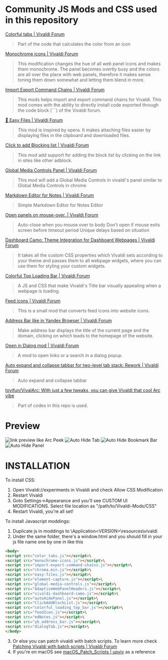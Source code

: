 # Community JS Mods and CSS used in this repository

[Colorful tabs | Vivaldi Forum](https://forum.vivaldi.net/topic/96586/colorful-tabs?_=1758775816485)
> Part of the code that calculates the color from an icon

[Monochrome icons | Vivaldi Forum](https://forum.vivaldi.net/topic/102661/monochrome-icons?_=1758775889576)
> This modification changes the hue of all web panel icons and makes them monochrome. The panel becomes overtly busy and the colors are all over the place with web panels, therefore it makes sense toning them down somewhat and letting them blend in more.

[Import Export Command Chains | Vivaldi Forum](https://forum.vivaldi.net/topic/93964/import-export-command-chains?page=1)
> This mods helps import and export command chains for Vivaldi.
> This mod comes with the ability to directly install code exported through the code block (```) of the Vivaldi forum.

[📂 Easy Files | Vivaldi Forum](https://forum.vivaldi.net/topic/94531/easy-files?page=1)
> This mod is inspired by opera. It makes attaching files easier by displaying files in the clipboard and downloaded files.

[Click to add Blocking list | Vivaldi Forum](https://forum.vivaldi.net/topic/45735/click-to-add-blocking-list)
> This mod add support for adding the block list by clicking on the link in sites like other adblock.

[Global Media Controls Panel | Vivaldi Forum](https://forum.vivaldi.net/topic/66803/global-media-controls-panel)
> This mod will add a Global Media Controls in vivaldi's panel similar to Global Media Controls in chrome

[Markdown Editor for Notes | Vivaldi Forum](https://forum.vivaldi.net/topic/35644/markdown-editor-for-notes)
> Simple Markdown Editor for Notes Editor

[Open panels on mouse-over. | Vivaldi Forum](https://forum.vivaldi.net/topic/28413/open-panels-on-mouse-over/22?_=1593504963587)
> Auto-close when you mouse over to body
> Don't open if mouse exits screen before timeout period
> Unique delays based on situation

[Dashboard Camo: Theme Integration for Dashboard Webpages | Vivaldi Forum](https://forum.vivaldi.net/topic/102173/dashboard-camo-theme-integration-for-dashboard-webpages/3)
> It takes all the custom CSS properties which Vivaldi sets according to your theme and passes them to all webpage widgets, where you can use them for styling your custom widgets.

[Colorful Top Loading Bar | Vivaldi Forum](https://forum.vivaldi.net/topic/111621/colorful-top-loading-bar?_=1758776810153)
> A JS and CSS that make Vivaldi's Title bar visually appealing when a webpage is loading.

[Feed icons | Vivaldi Forum](https://forum.vivaldi.net/topic/73001/feed-icons?_=1758776884927)
> This is a small mod that converts feed icons into website icons.

[Address Bar like in Yandex Browser | Vivaldi Forum](https://forum.vivaldi.net/topic/96072/address-bar-like-in-yandex-browser?_=1758776929535)
> Make address bar displays the title of the current page and the domain, clicking on which leads to the homepage of the website.

[Open in Dialog mod | Vivaldi Forum](https://forum.vivaldi.net/topic/92501/open-in-dialog-mod/95?_=1758776959371)
> A mod to open links or a search in a dialog popup.

[Auto expand and collapse tabbar for two-level tab stack: Rework | Vivaldi Forum](https://forum.vivaldi.net/topic/111893/auto-expand-and-collapse-tabbar-for-two-level-tab-stack-rework?_=1758777265037)
> Auto expand and collapse tabbar

[tovifun/VivalArc: With just a few tweaks, you can give Vivaldi that cool Arc vibe](https://github.com/tovifun/VivalArc)
> Part of codes in this repo is used.

# Preview
![link preview like Arc Peek](/Preview/Vivaldi-Arc-Peek.gif)
![Auto Hide Tab](/Preview/autoHideTwoLevelTab.gif)
![Auto Hide Bookmark Bar](/Preview/autoHideBookmarkBar.gif)
![Auto Hide Panel](/Preview/autoHidePanel.gif)

# INSTALLATION
To install CSS:

1. Open Vivaldi://experiments in Vivaldi and check Allow CSS Modification
2. Restart Vivaldi
3. Goto Settings->Appearance and you'll see CUSTOM UI MODIFICATIONS. Select file location as "/path/to/Vivaldi-Mods/CSS"
4. Restart Vivaldi, you're all set!

To install Javascript moddings:

1. Duplicate js in moddings to <YOURVIVALDIDIRECTORY>\Application\<VERSI0N>\resources\vivaldi
2. Under the same folder, there's a window.html  and you should fill in your js file name one by one in <body> like this

```html
<body>
<script src="color_tabs.js"></script>\
<script src="monochrome-icons.js"></script>\
<script src="import-export-command-chains.js"></script>\
<script src="chroma.min.js"></script>\
<script src="easy-files.js"></script>\
<script src="element-capture.js"></script>\
<script src="global-media-controls.js"></script>\
<script src="AdaptiveWebPanelHeaders.js"></script>\
<script src="vivaldi-dashboard-camo.js"></script>\
<script src="autoHidePanel.js"></script>\
<script src="ClickAddBlockList.js"></script>\
<script src="colorful_loading_top_bar.js"></script>\
<script src="feedIcon.js"></script>\
<script src="mdNotes.js"></script>\
<script src="yb_address_bar.js"></script>\
<script src="dialogTab.js"></script>\
</body>
```

3. Or else you can patch vivaldi with batch scripts. To learn more check [Patching Vivaldi with batch scripts | Vivaldi Forum](https://forum.vivaldi.net/topic/10592/patching-vivaldi-with-batch-scripts/21?page=2)
4. If you're on macOS see [macOS_Patch_Scripts | upviv](https://github.com/PaRr0tBoY/Vivaldi-Mods/blob/8a1e9f8a63f195f67f27ab2e5b86c4aff0081096/macOS_Patch_Scripts/upviv) as a reference

